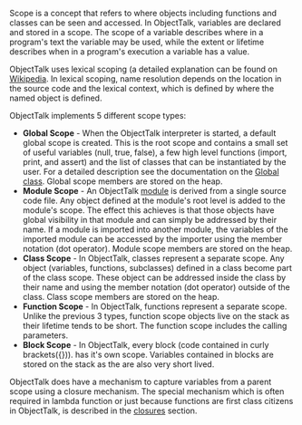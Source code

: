 Scope is a concept that refers to where objects including functions and
classes can be seen and accessed. In ObjectTalk, variables are declared and
stored in a scope. The scope of a variable describes where in a program's
text the variable may be used, while the extent or lifetime describes when
in a program's execution a variable has a value.

ObjectTalk uses lexical scoping (a detailed explanation can be found on
[Wikipedia](https://en.wikipedia.org/wiki/Scope_(computer_science)).
In lexical scoping, name resolution depends on the location in the source
code and the lexical context, which is defined by where the named object
is defined.

ObjectTalk implements 5 different scope types:

* **Global Scope** - When the ObjectTalk interpreter is started,
a default global scope is created. This is the root scope and contains
a small set of useful variables (null, true, false), a few high level
functions (import, print, and assert) and the list of classes that can be
instantiated by the user. For a detailed description see the documentation
on the [Global class](classes.html#global). Global scope members
are stored on the heap.
* **Module Scope** - An ObjectTalk [module](#modules) is derived from
a single source code file. Any object defined at the module's root level
is added to the module's scope. The effect this achieves is that those
objects have global visibility in that module and can simply be addressed
by their name. If a module is imported into another module, the variables
of the imported module can be accessed by the importer using the member
notation (dot operator). Module scope members are stored on the heap.
* **Class Scope** - In ObjectTalk, classes represent a separate scope.
Any object (variables, functions, subclasses) defined in a class become
part of the class scope. These object can be addressed inside the class
by their name and using the member notation (dot operator) outside of the
class. Class scope members are stored on the heap.
* **Function Scope** - In ObjectTalk, functions represent a separate scope.
Unlike the previous 3 types, function scope objects live on the stack as
their lifetime tends to be short. The function scope includes the calling
parameters.
* **Block Scope** - In ObjectTalk, every block (code contained in
curly brackets({})). has it's own scope. Variables contained in blocks
are stored on the stack as the are also very short lived.

ObjectTalk does have a mechanism to capture variables from a parent
scope using a closure mechanism. The special mechanism which is often
required in lambda function or just because functions are first class
citizens in ObjectTalk, is described in the [closures](#closures)
section.

